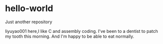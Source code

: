 # hello-world
Just another repository

liyuyao001 here,I like C and assembly coding.
I've been to a dentist to patch my tooth this morning. And I'm happy to be able to eat normally. 

